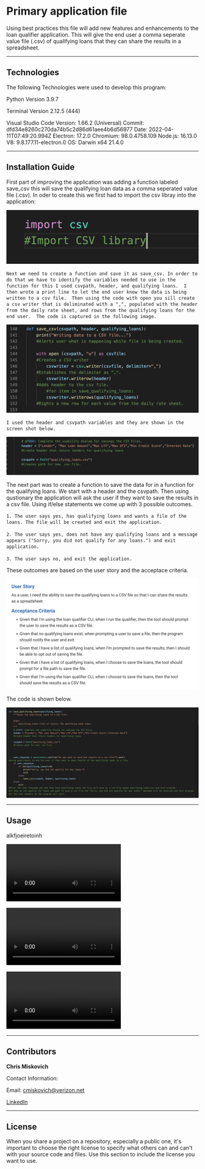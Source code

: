 # Primary application file

Using best practices this file will add new features and enhancements to the loan qualifier application.  This will give the end user a comma seperate value file (.csv) of qualifying loans that they can share the results in a spreadsheet.

---

## Technologies

The following Technologies were used to develop this program:

Python 
    Version 3.9.7

Terminal
    Version 2.12.5 (444)

Visual Studio Code
    Version: 1.66.2 (Universal)
    Commit: dfd34e8260c270da74b5c2d86d61aee4b6d56977
    Date: 2022-04-11T07:49:20.994Z
    Electron: 17.2.0
    Chromium: 98.0.4758.109
    Node.js: 16.13.0
    V8: 9.8.177.11-electron.0
    OS: Darwin x64 21.4.0

---

## Installation Guide

First part of improving the application was adding a function labeled save_csv this will save the qualifying loan data as a comma seperated value file (.csv).
    In oder to create this we first had to import the csv libray into the application:

![](images/Import_csv_library.png)


    Next we need to create a function and save it as save_csv. In order to do that we have to identify the variables needed to use in the function for this I used csvpath, header, and qualifying loans.  I then wrote a print line to let the end user know the data is being written to a csv file.  Then using the code with open you sill create a csv writer that is deliminated with a ",", populated with the header from the daily rate sheet, and rows from the qualifying loans for the end user.  The code is captured in the following image.

![](images/Save_CSV.png)

    I used the header and csvpath variables and they are shown in the screen shot below.

![](images/header_csvpath.png)



The next part was to create a function to save the data for in a function for the qualifying loans.  We start with a header and the csvpath.
Then using qustionary the application will ask the user if they want to save the results in a csv file.  Using if/else statements we come up with 3 possible outcomes.

    1. The user says yes, has qualifying loans and wants a file of the loans. The file will be created and exit the application.

    2. The user says yes, does not have any qualifying loans and a message appears ("Sorry, you did not qualify for any loans.") and exit application.

    3. The user says no, and exit the application.

These outcomes are based on the user story and the acceptace criteria.

![](images/User_story.png)

The code is shown below.

![](images/Save_qualifying_loans.png)





---

## Usage

alkfjoeiretoinh

![](images/yes_and_loans.mov)

![](images/yes_and_no_loans.mov)

![](images/no_and_loans.mov)



---

## Contributors


**Chris Miskovich**

Contact Information:

Email: cmiskovich@verizon.net

[LinkedIn](https://www.linkedin.com/in/christopher-miskovich-9a61b0234/) 

---

## License

When you share a project on a repository, especially a public one, it's important to choose the right license to specify what others can and can't with your source code and files. Use this section to include the license you want to use.
